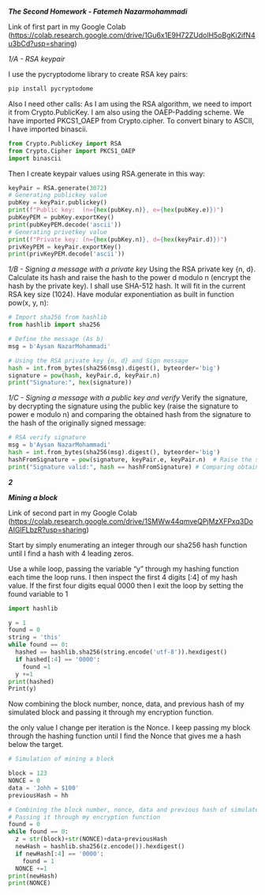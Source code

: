 ***The Second Homework - Fatemeh Nazarmohammadi***

Link of first part in my Google Colab (https://colab.research.google.com/drive/1Gu6x1E9H72ZUdolH5oBgKi2ifN4u3bCd?usp=sharing)

*1/A - RSA keypair*

I use the pycryptodome library to create RSA key pairs:
```python
pip install pycryptodome
```
Also I need other calls:
As I am using the RSA algorithm, we need to import it from Crypto.PublicKey.
I am also using the OAEP-Padding scheme. We have imported PKCS1_OAEP from Crypto.cipher.
To convert binary to ASCII, I have imported binascii.
```python
from Crypto.PublicKey import RSA 
from Crypto.Cipher import PKCS1_OAEP 
import binascii 
```
Then I create keypair values using RSA.generate in this way:
```python
keyPair = RSA.generate(3072)
# Generating publickey value
pubKey = keyPair.publickey()  
print(f"Public key:  (n={hex(pubKey.n)}, e={hex(pubKey.e)})")
pubKeyPEM = pubKey.exportKey()
print(pubKeyPEM.decode('ascii'))
# Generating privetkey value
print(f"Private key: (n={hex(pubKey.n)}, d={hex(keyPair.d)})")  
privKeyPEM = keyPair.exportKey()
print(privKeyPEM.decode('ascii'))
```

*1/B - Signing a message with a private key*
Using the RSA private key {n, d}. Calculate its hash and raise the hash to the power d modulo n (encrypt the hash by the private key). I shall use SHA-512 hash. It will fit in the current RSA key size (1024). Have modular exponentiation as built in function pow(x, y, n):
```python
# Import sha256 from hashlib
from hashlib import sha256

# Define the message (As b)
msg = b'Aysan NazarMohammadi'

# Using the RSA private key {n, d} and Sign message 
hash = int.from_bytes(sha256(msg).digest(), byteorder='big')
signature = pow(hash, keyPair.d, keyPair.n)
print("Signature:", hex(signature))
```
*1/C - Signing a message with a public key and verify*
Verify the signature, by decrypting the signature using the public key (raise the signature to power e modulo n) and comparing the obtained hash from the signature to the hash of the originally signed message:
```python
# RSA verify signature
msg = b'Aysan NazarMohammadi'
hash = int.from_bytes(sha256(msg).digest(), byteorder='big')
hashFromSignature = pow(signature, keyPair.e, keyPair.n)  # Raise the signature to power e modulo n
print("Signature valid:", hash == hashFromSignature) # Comparing obtained hash from the signature to the hash of the originally signed message
```
***2***

***Mining a block***

Link of second part in my Google Colab (https://colab.research.google.com/drive/1SMWw44qmveQPjMzXFPxq3DoAIGlFLbzR?usp=sharing)

Start by simply enumerating an integer through our sha256 hash function until I find a hash with 4 leading zeros.

Use a while loop, passing the variable “y” through my hashing function each time the loop runs. I then inspect the first 4 digits [:4] of my hash value. If the first four digits equal 0000 then I exit the loop by setting the found variable to 1

```python
import hashlib 

y = 1
found = 0
string = 'this'
while found == 0:
  hashed == hashlib.sha256(string.encode('utf-8')).hexdigest()
  if hashed[:4] == '0000':
    found =1
  y +=1
print(hashed)
Print(y)
```
 Now combining the block number, nonce, data, and previous hash of my simulated block and passing it through my encryption function.  

the only value I change per iteration is the Nonce. I keep passing my block through the hashing function until I find the Nonce that gives me a hash below the target.
```python
# Simulation of mining a block

block = 123
NONCE = 0
data = 'Johh = $100'
previousHash = hh

# Combining the block number, nonce, data and previous hash of simulated block 
# Passing it through my encryption function
found = 0 
while found == 0:
  z = str(block)+str(NONCE)+data+previousHash
  newHash = hashlib.sha256(z.encode()).hexdigest()
  if newHash[:4] == '0000':
    found = 1
  NONCE +=1
print(newHash)
print(NONCE)
```






